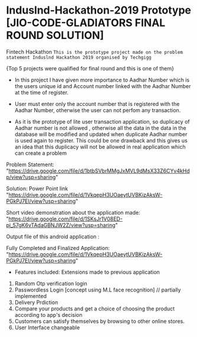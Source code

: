 # Induslnd-Hackathon-2019 Prototype [JIO-CODE-GLADIATORS FINAL ROUND SOLUTION]
Fintech Hackathon 
``This is the prototype project made on the problem statement Induslnd Hackathon 2019 organised by Techgigg``

{Top 5 projects were qualified for final round and this is one of them}
* In this project I have given more importance to Aadhar Number which is the users unique id and Account number linked with the Aadhar Number at the time of register.

* User must enter only the account number that is registered with the Aadhar Number, otherwise the user can not perfom any transaction.

* As it is the prototype of lite user transaction application, so duplicacy of Aadhar number is not allowed , otherwise all the data in the data in the database will be modified and updated when duplicate Aadhar number is used again to register. This could be one drawback and this gives us an idea that this duplicacy will not be allowed in real application which can create a problem
 
 Problem Statement: "https://drive.google.com/file/d/1btbSVbrMMgJxMVL9dMsX33Z6CYv4kHdp/view?usp=sharing"
 
 Solution: Power Point link "https://drive.google.com/file/d/1VkqepH3UOaeytUVBKizAksW-PGkPJ7EI/view?usp=sharing"

Short video demonstration about the application made: "https://drive.google.com/file/d/1SKsJr1V08ED-pj_57gK6vTAdaGBNJW2Z/view?usp=sharing"

Output file of this android application :

Fully Completed and Finalized Application:
"https://drive.google.com/file/d/1VkqepH3UOaeytUVBKizAksW-PGkPJ7EI/view?usp=sharing"

* Features included:
Extensions made to previous application 

1. Random Otp verification login
2. Passwordless Login [concept using M.L face recognition] // partially implemented
3. Delivery Prdiction
4. Compare your products and get a choice of choosing the product according to app's decision
5. Customers can satisfy themselves by browsing to other online stores.
6. User Interface changeable
